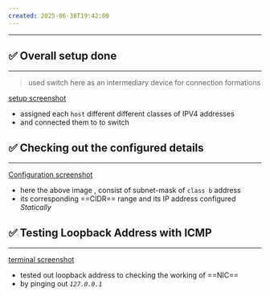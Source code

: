 ```yaml
---
created: 2025-06-30T19:42:00
---
```


---


## ✅ Overall setup done 
---
> used switch here as an intermediary device for connection formations

[setup screenshot](screenshots/setup-done.png)

* assigned each `host` different different classes of IPV4 addresses 
* and connected them to to switch 

## ✅ Checking out the configured details 
---
[Configuration screenshot](screenshots/ipclasses-and-subnet-mask-cidr.png)

* here the above image , consist of subnet-mask of `class b` address
* its corresponding ==CIDR== range and its IP address configured *Statically*


## ✅ Testing Loopback Address with ICMP 
---
[terminal screenshot](screenshots/loopback-address-testing.png)

* tested out loopback address to checking the working of ==NIC==
* by pinging out *`127.0.0.1`*


